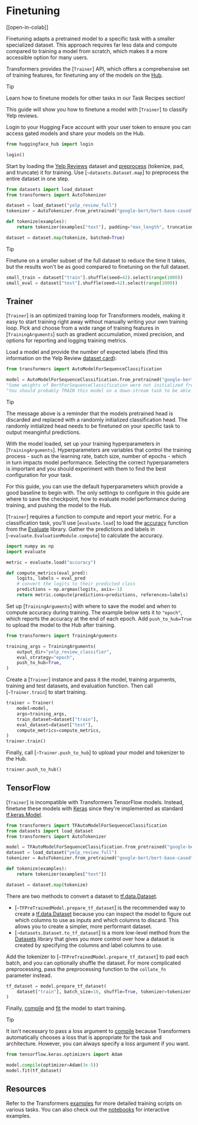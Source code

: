 <!--Copyright 2024 The HuggingFace Team. All rights reserved.

Licensed under the Apache License, Version 2.0 (the "License"); you may not use this file except in compliance with
the License. You may obtain a copy of the License at

http://www.apache.org/licenses/LICENSE-2.0

Unless required by applicable law or agreed to in writing, software distributed under the License is distributed on
an "AS IS" BASIS, WITHOUT WARRANTIES OR CONDITIONS OF ANY KIND, either express or implied. See the License for the
specific language governing permissions and limitations under the License.

⚠️ Note that this file is in Markdown but contain specific syntax for our doc-builder (similar to MDX) that may not be
rendered properly in your Markdown viewer.

-->

# Finetuning

[[open-in-colab]]

Finetuning adapts a pretrained model to a specific task with a smaller specialized dataset. This approach requires far less data and compute compared to training a model from scratch, which makes it a more accessible option for many users.

Transformers provides the [`Trainer`] API, which offers a comprehensive set of training features, for finetuning any of the models on the [Hub](https://hf.co/models).

> [!TIP]
> Learn how to finetune models for other tasks in our Task Recipes section!

This guide will show you how to finetune a model with [`Trainer`] to classify Yelp reviews.

Login to your Hugging Face account with your user token to ensure you can access gated models and share your models on the Hub.

```py
from huggingface_hub import login

login()
```

Start by loading the [Yelp Reviews](https://hf.co/datasets/yelp_review_full) dataset and [preprocess](./fast_tokenizers) (tokenize, pad, and truncate) it for training. Use [`~datasets.Dataset.map`] to preprocess the entire dataset in one step.

```py
from datasets import load_dataset
from transformers import AutoTokenizer

dataset = load_dataset("yelp_review_full")
tokenizer = AutoTokenizer.from_pretrained("google-bert/bert-base-cased")

def tokenize(examples):
    return tokenizer(examples["text"], padding="max_length", truncation=True)

dataset = dataset.map(tokenize, batched=True)
```

> [!TIP]
> Finetune on a smaller subset of the full dataset to reduce the time it takes, but the results won't be as good compared to finetuning on the full dataset.
> ```py
> small_train = dataset["train"].shuffle(seed=42).select(range(1000))
> small_eval = dataset["test"].shuffle(seed=42).select(range(1000))
> ```

## Trainer

<Youtube id="nvBXf7s7vTI"/>

[`Trainer`] is an optimized training loop for Transformers models, making it easy to start training right away without manually writing your own training loop. Pick and choose from a wide range of training features in [`TrainingArguments`] such as gradient accumulation, mixed precision, and options for reporting and logging training metrics.

Load a model and provide the number of expected labels (find this information on the Yelp Review [dataset card](https://huggingface.co/datasets/yelp_review_full#data-fields)):

```py
from transformers import AutoModelForSequenceClassification

model = AutoModelForSequenceClassification.from_pretrained("google-bert/bert-base-cased", num_labels=5)
"Some weights of BertForSequenceClassification were not initialized from the model checkpoint at google-bert/bert-base-cased and are newly initialized: ['classifier.bias', 'classifier.weight']"
"You should probably TRAIN this model on a down-stream task to be able to use it for predictions and inference."
```

> [!TIP]
> The message above is a reminder that the models pretrained head is discarded and replaced with a randomly initialized classification head. The randomly initialized head needs to be finetuned on your specific task to output meanginful predictions.

With the model loaded, set up your training hyperparameters in [`TrainingArguments`]. Hyperparameters are variables that control the training process - such as the learning rate, batch size, number of epochs - which in turn impacts model performance. Selecting the correct hyperparameters is important and you should experiment with them to find the best configuration for your task.

For this guide, you can use the default hyperparameters which provide a good baseline to begin with. The only settings to configure in this guide are where to save the checkpoint, how to evaluate model performance during training, and pushing the model to the Hub.

[`Trainer`] requires a function to compute and report your metric. For a classification task, you'll use [`evaluate.load`] to load the [accuracy](https://hf.co/spaces/evaluate-metric/accuracy) function from the [Evaluate](https://hf.co/docs/evaluate/index) library. Gather the predictions and labels in [`~evaluate.EvaluationModule.compute`] to calculate the accuracy.

```py
import numpy as np
import evaluate

metric = evaluate.load("accuracy")

def compute_metrics(eval_pred):
    logits, labels = eval_pred
    # convert the logits to their predicted class
    predictions = np.argmax(logits, axis=-1)
    return metric.compute(predictions=predictions, references=labels)
```

Set up [`TrainingArguments`] with where to save the model and when to compute accuracy during training. The example below sets it to `"epoch"`, which reports the accuracy at the end of each epoch. Add `push_to_hub=True` to upload the model to the Hub after training.

```py
from transformers import TrainingArguments

training_args = TrainingArguments(
    output_dir="yelp_review_classifier",
    eval_strategy="epoch",
    push_to_hub=True,
)
```

Create a [`Trainer`] instance and pass it the model, training arguments, training and test datasets, and evaluation function. Then call [`~Trainer.train`] to start training.

```py
trainer = Trainer(
    model=model,
    args=training_args,
    train_dataset=dataset["train"],
    eval_dataset=dataset["test"],
    compute_metrics=compute_metrics,
)
trainer.train()
```

Finally, call [`~Trainer.push_to_hub`] to upload your model and tokenizer to the Hub.

```py
trainer.push_to_hub()
```

## TensorFlow

[`Trainer`] is incompatible with Transformers TensorFlow models. Instead, finetune these models with [Keras](https://keras.io/) since they're implemented as standard [tf.keras.Model](https://www.tensorflow.org/api_docs/python/tf/keras/Model).

```py
from transformers import TFAutoModelForSequenceClassification
from datasets import load_dataset
from transformers import AutoTokenizer

model = TFAutoModelForSequenceClassification.from_pretrained("google-bert/bert-base-cased", num_labels=5)
dataset = load_dataset("yelp_review_full")
tokenizer = AutoTokenizer.from_pretrained("google-bert/bert-base-cased")

def tokenize(examples):
    return tokenizer(examples["text"])

dataset = dataset.map(tokenize)
```

There are two methods to convert a dataset to [tf.data.Dataset](https://www.tensorflow.org/api_docs/python/tf/data/Dataset).

- [`~TFPreTrainedModel.prepare_tf_dataset`] is the recommended way to create a [tf.data.Dataset](https://www.tensorflow.org/api_docs/python/tf/data/Dataset) because you can inspect the model to figure out which columns to use as inputs and which columns to discard. This allows you to create a simpler, more performant dataset.
- [`~datasets.Dataset.to_tf_dataset`] is a more low-level method from the [Datasets](https://hf.co/docs/datasets/index) library that gives you more control over how a dataset is created by specifying the columns and label columns to use.

Add the tokenizer to [`~TFPreTrainedModel.prepare_tf_dataset`] to pad each batch, and you can optionally shuffle the dataset. For more complicated preprocessing, pass the preprocessing function to the `collate_fn` parameter instead.

```py
tf_dataset = model.prepare_tf_dataset(
    dataset["train"], batch_size=16, shuffle=True, tokenizer=tokenizer
)
```

Finally, [compile](https://keras.io/api/models/model_training_apis/#compile-method) and [fit](https://keras.io/api/models/model_training_apis/#fit-method) the model to start training.

> [!TIP]
> It isn't necessary to pass a loss argument to [compile](https://keras.io/api/models/model_training_apis/#compile-method) because Transformers automatically chooses a loss that is appropriate for the task and architecture. However, you can always specify a loss argument if you want.

```py
from tensorflow.keras.optimizers import Adam

model.compile(optimizer=Adam(3e-5))
model.fit(tf_dataset)
```

## Resources

Refer to the Transformers [examples](https://github.com/huggingface/transformers/tree/main/examples) for more detailed training scripts on various tasks. You can also check out the [notebooks](./notebooks) for interactive examples.
